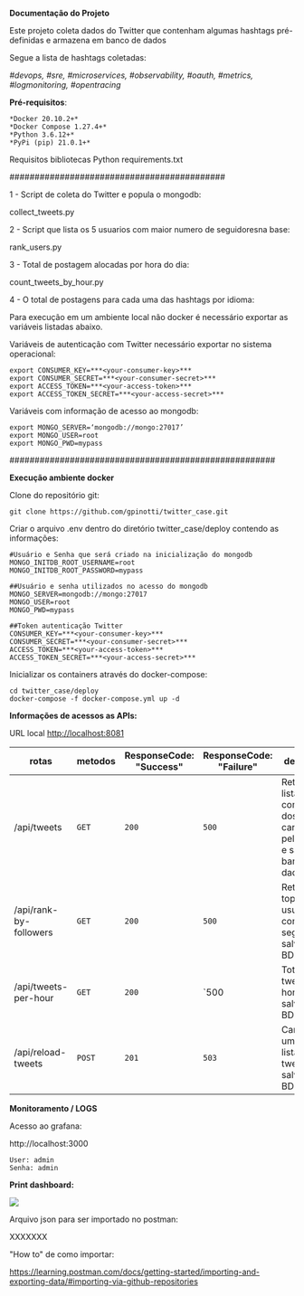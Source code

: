 **Documentação do Projeto**

Este projeto coleta dados do Twitter que contenham algumas hashtags pré-definidas e armazena em banco de dados

Segue a lista de hashtags coletadas:

*#devops, #sre, #microservices, #observability, #oauth, #metrics, #logmonitoring, #opentracing*

**Pré-requisitos**:

```
*Docker 20.10.2+*
*Docker Compose 1.27.4+*
*Python 3.6.12+*
*PyPi (pip) 21.0.1+*
```

Requisitos bibliotecas Python requirements.txt

###########################################

1 - Script de coleta do Twitter e popula o mongodb:

collect_tweets.py

2 - Script que lista os 5 usuarios com maior numero de seguidoresna base:

rank_users.py

3 - Total de postagem alocadas por hora do dia:

count_tweets_by_hour.py

4 - O total de postagens para cada uma das hashtags por idioma:


Para execução em um ambiente local não docker é necessário exportar as variáveis listadas abaixo.

Variáveis de autenticação com Twitter necessário exportar no sistema operacional:

```
export CONSUMER_KEY=***<your-consumer-key>***
export CONSUMER_SECRET=***<your-consumer-secret>***
export ACCESS_TOKEN=***<your-access-token>***
export ACCESS_TOKEN_SECRET=***<your-access-secret>***
```

Variáveis com informação de acesso ao mongodb:

```
export MONGO_SERVER=‘mongodb://mongo:27017’
export MONGO_USER=root
export MONGO_PWD=mypass
```

#####################################################

**Execução ambiente docker**

Clone do repositório git:

```
git clone https://github.com/gpinotti/twitter_case.git
```

Criar o arquivo .env dentro do diretório twitter_case/deploy contendo as informações:

```
#Usuário e Senha que será criado na inicialização do mongodb
MONGO_INITDB_ROOT_USERNAME=root
MONGO_INITDB_ROOT_PASSWORD=mypass

##Usuário e senha utilizados no acesso do mongodb
MONGO_SERVER=mongodb://mongo:27017
MONGO_USER=root
MONGO_PWD=mypass

##Token autenticação Twitter
CONSUMER_KEY=***<your-consumer-key>***
CONSUMER_SECRET=***<your-consumer-secret>***
ACCESS_TOKEN=***<your-access-token>***
ACCESS_TOKEN_SECRET=***<your-access-secret>***
```

Inicializar os containers através do docker-compose:

```
cd twitter_case/deploy
docker-compose -f docker-compose.yml up -d
```



**Informações de acessos as APIs:**

URL local [http://localhost:8081](http://localhost:8081/)

| **rotas**              | **metodos** | **ResponseCode: "Success"** | **ResponseCode: "Failure"** | **descricao**                                                |
| ---------------------- | ----------- | --------------------------- | --------------------------- | ------------------------------------------------------------ |
| /api/tweets            | `GET`       | `200`                       | `500`                       | Retorna a lista completa dos tweets carregados pelo loader e salvos no banco de dados. |
| /api/rank-by-followers | `GET`       | `200`                       | `500`                       | Retorna o top 5 usuarios com mais seguidores salvos no BD.   |
| /api/tweets-per-hour   | `GET`       | `200`                       | `500                        | Total de tweets por hora do dia salvos no BD                 |
| /api/reload-tweets     | `POST`      | `201`                       | `503`                       | Carrega uma nova lista de tweets e salva no BD               |

**Monitoramento / LOGS**

Acesso ao grafana:

http://localhost:3000

```
User: admin
Senha: admin
```



**Print dashboard:**

![](C:\Users\gabriel\Documents\Case-ITAU\Graphana.PNG)



Arquivo json para ser importado no postman:

XXXXXXX

"How to" de como importar:

https://learning.postman.com/docs/getting-started/importing-and-exporting-data/#importing-via-github-repositories



